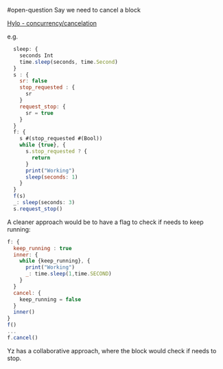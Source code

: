 #open-question 
Say we need to cancel a block 

[Hylo - concurrency/cancelation](https://docs.hylo-lang.org/language-tour/concurrency#cancellation)

e.g. 
```js
  sleep: {
    seconds Int
    time.sleep(seconds, time.Second)
  }
  s : {
    sr: false
    stop_requested : { 
      sr
    }
    request_stop: {
      sr = true
    }
  }
  f: {
    s #(stop_requested #(Bool))
    while {true}, {
      s.stop_requested ? { 
        return
      }
      print("Working")
      sleep(seconds: 1)
    }
  }
  f(s)
  _: sleep(seconds: 3)
  s.request_stop()
```

A cleaner approach would be to have a flag to check if needs to keep running: 

```js
f: {
  keep_running : true
  inner: {
    while {keep_running}, {
      print("Working")
      _: time.sleep(1,time.SECOND)
    }
  }
  cancel: {
    keep_running = false
  }
  inner()
}
f()
... 
f.cancel()
```

Yz has a collaborative approach, where the block would check if needs to stop.